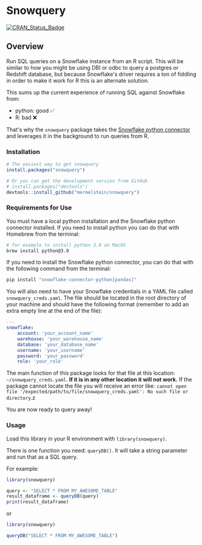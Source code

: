 # Snowquery

<!-- badges: start -->
[![CRAN_Status_Badge](https://www.r-pkg.org/badges/version/snowquery)](https://cran.r-project.org/package=snowquery)
<!-- badges: end -->

## Overview

Run SQL queries on a Snowflake instance from an R script. This will be similar to how you might be using DBI or odbc to query a postgres or Redshift database, but because Snowflake's driver requires a ton of fiddling in order to make it work for R this is an alternate solution.

This sums up the current experience of running SQL against Snowflake from:
  - python: good &#x2705;
  - R: bad &#x274C;

That's why the `snowquery` package takes the [Snowflake python connector](https://docs.snowflake.com/en/developer-guide/python-connector/python-connector-pandas) and leverages it in the background to run queries from R.

### Installation

```r
# The easiest way to get snowquery
install.packages("snowquery")

# Or you can get the development version from GitHub
# install.packages("devtools")
devtools::install_github("mermelstein/snowquery")
```

### Requirements for Use

You must have a local python installation and the Snowflake python connector installed. If you need to install python you can do that with Homebrew from the terminal:

```bash
# for example to install python 3.9 on MacOS
brew install python@3.9
```

If you need to install the Snowflake python connector, you can do that with the following command from the terminal:
```bash
pip install "snowflake-connector-python[pandas]"
```

You will also need to have your Snowflake credentials in a YAML file called `snowquery_creds.yaml`. The file should be located in the
root directory of your machine and should have the following format (remember to add an extra empty line at the end of the file):

```yaml
---
snowflake:
    account: 'your_account_name'
    warehouse: 'your_warehouse_name'
    database: 'your_database_name'
    username: 'your_username'
    password: 'your_password'
    role: 'your_role'
```

The main function of this package looks for that file at this location: `~/snowquery_creds.yaml`. **If it is in any other location it will not work.** If the package cannot locate the file you will receive an error like: `cannot open file '/expected/path/to/file/snowquery_creds.yaml': No such file or directory`.z

You are now ready to query away!

### Usage

Load this library in your R environment with `library(snowquery)`.

There is one function you need: `queryDB()`. It will take a string parameter and run that as a SQL query.

For example:

```R
library(snowquery)

query <- "SELECT * FROM MY_AWESOME_TABLE"
result_dataframe <- queryDB(query)
print(result_dataframe)
```

or 

```R
library(snowquery)

queryDB("SELECT * FROM MY_AWESOME_TABLE")
```